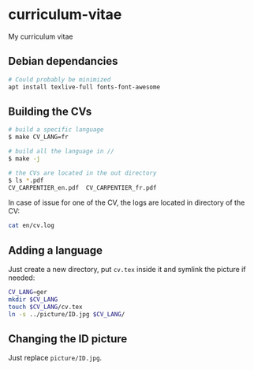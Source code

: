 curriculum-vitae
================

My curriculum vitae

Debian dependancies
-------------------

```bash
# Could probably be minimized
apt install texlive-full fonts-font-awesome
```

Building the CVs
----------------

```bash
# build a specific language
$ make CV_LANG=fr

# build all the language in // 
$ make -j

# the CVs are located in the out directory
$ ls *.pdf
CV_CARPENTIER_en.pdf  CV_CARPENTIER_fr.pdf
```

In case of issue for one of the CV, the logs are located in directory of the CV:

```bash
cat en/cv.log
```

Adding a language
-----------------

Just create a new directory, put `cv.tex` inside it and symlink the picture if needed:

```bash
CV_LANG=ger
mkdir $CV_LANG
touch $CV_LANG/cv.tex
ln -s ../picture/ID.jpg $CV_LANG/
```

Changing the ID picture
-----------------------

Just replace `picture/ID.jpg`.
